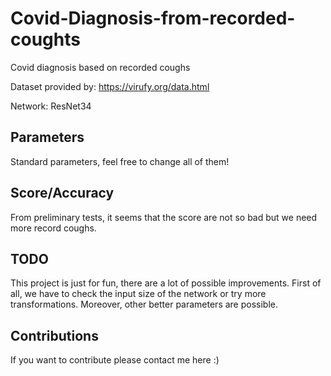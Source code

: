 # Covid-Diagnosis-from-recorded-coughts
Covid diagnosis based on recorded coughs

Dataset provided by: https://virufy.org/data.html

Network: ResNet34

## Parameters ##
Standard parameters, feel free to change all of them!

## Score/Accuracy ##
From preliminary tests, it seems that the score are not so bad but we need more record coughs.

## TODO ##
This project is just for fun, there are a lot of possible improvements. First of all, we have to check the input size of the network or try more transformations.
Moreover, other better parameters are possible.

## Contributions ##
If you want to contribute please contact me here :)
